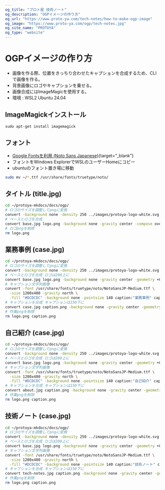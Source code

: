 ```yaml
---
og_title: "プロト屋 技術ノート"
og_description: "OGPイメージの作り方"
og_url: "https://www.proto-ya.com/tech-notes/how-to-make-ogp-image"
og_image: "https://www.proto-ya.com/ogp/tech-notes.jpg"
og_site_name: "PROTOYA"
og_type: "website"
---
```

# OGPイメージの作り方

- 画像を作る際、位置をきっちり合わせたキャプションを合成するため、CLIで画像を作る。
- 背景画像にロゴやキャプションを乗せる。
- 画像合成にはImageMagicを使用する。
- 環境 : WSL2 Ubuntu 24.04

## ImageMagickインストール
```
sudo apt-get install imagemagick
```

## フォント
- [Google Fontsを利用 (Noto Sans Japanese)](https://fonts.google.com/noto/specimen/Noto+Sans+JP?query=jp){target=”_blank”}
- フォントをWindows ExplorerでWSLのユーザーHomeにコピー
- ubuntuのフォント置き場に移動
``` bash
sudo mv ~/*.ttf /usr/share/fonts/truetype/noto/
```

## タイトル (title.jpg)
``` bash
cd ~/protoya-mkdocs/docs/ogp/
# ロゴのサイズを調整してpngに変換
convert -background none -density 250 ../images/protoya-logo-white.svg logo.png 
# ベースとロゴを合成
convert base.jpg logo.png -background none -gravity center -compose over -composite title.jpg 
# ロゴpngを削除
rm logo.png 
```

## 業務事例 (case.jpg)
``` bash
cd ~/protoya-mkdocs/docs/ogp/
# ロゴのサイズを調整してpngに変換
convert -background none -density 250 ../images/protoya-logo-white.svg logo.png 
# ベースとロゴを合成 ロゴは200上に
convert base.jpg logo.png -background none -gravity center -geometry +0-200 -compose over -composite case.jpg
# キャプション文字列画像
convert -font /usr/share/fonts/truetype/noto/NotoSansJP-Medium.ttf \
  -size 1200x400 -gravity north \
  -fill "#DCDCDC" -background none -pointsize 140 caption:"業務事例" caption.png
# キャプションを合成 キャプションは150下に
convert case.jpg caption.png -background none -gravity center -geometry +0+150 -compose over -composite case.jpg
# 作業pngを削除
rm logo.png caption.png
```

## 自己紹介 (case.jpg)
``` bash
cd ~/protoya-mkdocs/docs/ogp/
# ロゴのサイズを調整してpngに変換
convert -background none -density 250 ../images/protoya-logo-white.svg logo.png 
# ベースとロゴを合成 ロゴは200上に
convert base.jpg logo.png -background none -gravity center -geometry +0-200 -compose over -composite about.jpg
# キャプション文字列画像
convert -font /usr/share/fonts/truetype/noto/NotoSansJP-Medium.ttf \
  -size 1200x400 -gravity north \
  -fill "#DCDCDC" -background none -pointsize 140 caption:"自己紹介" caption.png
# キャプションを合成 キャプションは150下に
convert about.jpg caption.png -background none -gravity center -geometry +0+150 -compose over -composite about.jpg
# 作業pngを削除
rm logo.png caption.png
```

## 技術ノート (case.jpg)
``` bash
cd ~/protoya-mkdocs/docs/ogp/
# ロゴのサイズを調整してpngに変換
convert -background none -density 250 ../images/protoya-logo-white.svg logo.png 
# ベースとロゴを合成 ロゴは200上に
convert base.jpg logo.png -background none -gravity center -geometry +0-200 -compose over -composite tech-notes.jpg
# キャプション文字列画像
convert -font /usr/share/fonts/truetype/noto/NotoSansJP-Medium.ttf \
  -size 1200x400 -gravity north \
  -fill "#DCDCDC" -background none -pointsize 140 caption:"技術ノート" caption.png
# キャプションを合成 キャプションは150下に
convert tech-notes.jpg caption.png -background none -gravity center -geometry +0+150 -compose over -composite tech-notes.jpg
# 作業pngを削除
rm logo.png caption.png
```
